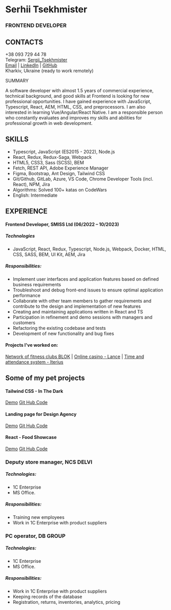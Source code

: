 # Serhii Tsekhmister

### FRONTEND DEVELOPER

## CONTACTS

+38 093 729 44 78\
Telegram: [Sergii_Tsekhmister](https://t.me/Sergii_Tsekhmister)\
[Email](serhiitsekhmister@gmail.com) | [LinkedIn](https://www.linkedin.com/in/serhii-tsekhmister-2b45481a8/) | [GitHub](https://github.com/Tsekhmister)\
Kharkiv, Ukraine (ready to work remotely)

SUMMARY

A software developer with almost 1.5 years of commercial experience, technical background, and good skills at Frontend is looking for new professional opportunities. I have gained experience with JavaScript, Typescript, React, AEM, HTML, CSS, and preprocessors. I am also interested in learning Vue/Angular/React Native. I am a responsible person who constantly evaluates and improves my skills and abilities for professional growth in web development.

## SKILLS

- Typescript, JavaScript (ES2015 - 2022), Node.js
- React, Redux, Redux-Saga, Webpack
- HTML5, CSS3, Sass (SCSS), BEM
- Fetch, REST API, Adobe Experience Manager
- Figma, Bootstrap, Ant Design, Tailwind CSS
- Git/Github, GitLab, Azure, VS Code, Chrome Developer Tools (incl. React), NPM, Jira
- Algorithms: Solved 100+ katas on CodeWars
- English: Intermediate

## EXPERIENCE

#### Frontend Developer, SMISS Ltd (06/2022 – 10/2023)

##### Technologies

- JavaScript, React, Redux, Typescript, Node.js, Webpack, Docker, HTML, CSS, SASS, BEM, UI Kit, AEM, Jira

##### Responsibilities:

- Implement user interfaces and application features based on defined business requirements
- Troubleshoot and debug front-end issues to ensure optimal application performance
- Collaborate with other team members to gather requirements and contribute to the design and implementation of new features
- Creating and maintaining applications written in React and TS
- Participation in refinement and demo sessions with managers and customers
- Refactoring the existing codebase and tests
- Development of new functionality and bug fixes

#### Projects I've worked on:

[Network of fitness clubs BLOK](https://www.bloklondon.com/) | [Online casino - Lance](https://www.lancebetting.com/home#/) | [Time and attendance system - Iterius](https://iterius.com/home)

## Some of my pet projects

#### Tailwind CSS - In The Dark

[Demo](https://tsekhmister.github.io/InTheDark/)
[Git Hub Code](https://github.com/Tsekhmister/InTheDark)

#### Landing page for Design Agency

[Demo](https://tsekhmister.github.io/design-agency/)
[Git Hub Code](https://github.com/Tsekhmister/design-agency)

#### React - Food Showcase

[Demo](https://tsekhmister.github.io/react_food/)
[Git Hub Code](https://github.com/Tsekhmister/react_food)

### Deputy store manager, NCS DELVI

##### Technologies:

- 1C Enterprise
- MS Office.

##### Responsibilities:

- Training new employees
- Work in 1C Enterprise with product suppliers

### PC operator, DB GROUP

##### Technologies:

- 1C Enterprise
- MS Office.

##### Responsibilities:

- Work in 1C Enterprise with product suppliers
- Keeping records of the database
- Registration, returns, inventories, analytics, pricing

